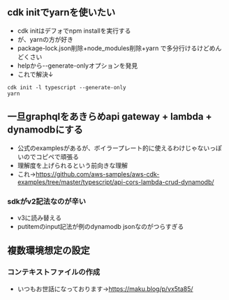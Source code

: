## cdk initでyarnを使いたい
- cdk initはデフォでnpm installを実行する
- が、yarnの方が好き
- package-lock.json削除+node_modules削除+yarn で多分行けるけどめんどくさい
- helpから--generate-onlyオプションを発見
- これで解決↓
```
cdk init -l typescript --generate-only
yarn
```

## 一旦graphqlをあきらめapi gateway + lambda + dynamodbにする
- 公式のexamplesがあるが、ボイラープレート的に使えるわけじゃないっぽいのでコピペで頑張る
- 理解度を上げられるという前向きな理解
- これ→https://github.com/aws-samples/aws-cdk-examples/tree/master/typescript/api-cors-lambda-crud-dynamodb/
### sdkがv2記法なのが辛い
- v3に読み替える
- putitemのinput記法が例のdynamodb jsonなのがつらすぎる

## 複数環境想定の設定
### コンテキストファイルの作成
- いつもお世話になっております→https://maku.blog/p/vx5ta85/